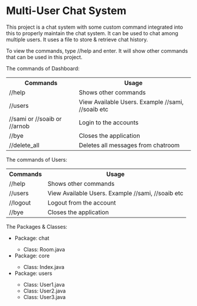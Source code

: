 <h1>Multi-User Chat System</h1>

This project is a chat system with some custom command integrated into this to properly maintain the chat system. It can be used to chat among multiple users. It uses a file to store & retrieve chat history.

To view the commands, type //help and enter. It will show other commands that can be used in this project.

The commands of Dashboard:

<table>
 <tr>
  <th>Commands</th>
  <th>Usage</th>
 </tr>   
  <tr>
   <center>
   <td>//help</td>
   <td>Shows other commands</td>
   </center>
 </tr>
 <tr>
   <center>
   <td>//users</td>
   <td>View Available Users. Example //sami, //soaib etc</td>
   </center>
 </tr>
 <tr>
   <td>//sami or //soaib or //arnob</td>
   <td>Login to the accounts</td>
 </tr>
 <tr>
   <td>//bye</td>
   <td>Closes the application</td>
 </tr>
 <tr>
   <td>//delete_all</td>
   <td>Deletes all messages from chatroom</td>
 </tr>
   </center>
</table>
  
The commands of Users:
  
<table>
 <tr>
          <th>Commands</th>
          <th>Usage</th>
 </tr>
 <center>
 <tr>       
  <td>//help</td>
  <td>Shows other commands</td>         
 </tr>
 <tr>
          <td>//users</td>
          <td>View Available Users. Example //sami, //soaib etc</td>
 </tr>
 <tr>
          <td>//logout</td>
          <td>Logout from the account</td>
 </tr>
 <tr>
          <td>//bye</td>
          <td>Closes the application</td>
 </tr>
 </center>
</table>

The Packages & Classes:

<ul>
  <li>Package: chat</li>
    <ul><li>Class: Room.java</li></ul>
  <li>Package: core</li>
    <ul><li>Class: Index.java</li></ul>
  <li>Package: users</li>
    <ul>
      <li>Class: User1.java</li>
      <li>Class: User2.java</li>
      <li>Class: User3.java</li>
    </ul>
</ul>
 

